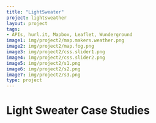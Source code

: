 ```yaml
---
title: "LightSweater"
project: lightsweather
layout: project
tags:
- APIs, hurl.it, Mapbox, Leaflet, Wunderground
image1: img/project2/map.makers.weather.png
image2: img/project2/map.fog.png
image3: img/project2/css.slider1.png
image4: img/project2/css.slider2.png
image5: img/project2/s1.png
image6: img/project2/s2.png
image7: img/project2/s3.png
type: project
---
```


# Light Sweater  Case Studies